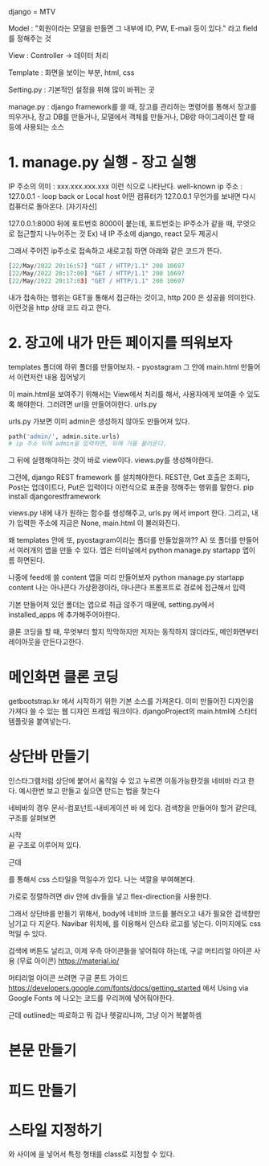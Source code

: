 django = MTV

Model : "회원이라는 모델을 만들면 그 내부에 ID, PW, E-mail 등이 있다."
라고 field를 정해주는 것

View : Controller -> 데이터 처리

Template : 화면을 보이는 부분, html, css

Setting.py : 기본적인 설정을 위해 많이 바뀌는 곳

manage.py : django framework를 쓸 때, 장고를 관리하는 명령어를 통해서 장고를 띄우거나,
장고 DB를 만들거나, 모델에서 객체를 만들거나, DB랑 마이그레이션 할 때 등에 사용되는 소스

# 1. manage.py 실행 - 장고 실행

IP 주소의 의미 : xxx.xxx.xxx.xxx 이런 식으로 나타난다.
well-known ip 주소 : 127.0.0.1 - loop back or Local host
어떤 컴퓨터가 127.0.0.1 무언가를 보내면 다시 컴퓨터로 돌아온다. [자기자신]

127.0.0.1:8000 뒤에 포트번호 8000이 붙는데, 포트번호는 IP주소가 같을 때,
무엇으로 접근할지 나누어주는 것 Ex) 내 IP 주소에 django, react 모두 제공시

그래서 주어진 ip주소로 접속하고 새로고침 하면 아래와 같은 코드가 뜬다.
```python
[22/May/2022 20:16:57] "GET / HTTP/1.1" 200 10697
[22/May/2022 20:17:00] "GET / HTTP/1.1" 200 10697
[22/May/2022 20:17:03] "GET / HTTP/1.1" 200 10697
```
내가 접속하는 행위는 GET을 통해서 접근하는 것이고, http 200 은 성공을 의미한다.
이런것을 http 상태 코드 라고 한다.


# 2. 장고에 내가 만든 페이지를 띄워보자

templates 폴더에 하위 폴더를 만들어보자. - pyostagram
그 안에 main.html 만들어서 이런저런 내용 집어넣기

이 main.html을 보여주기 위해서는 View에서 처리를 해서,
사용자에게 보여줄 수 있도록 해야한다. 그러려면 url을 만들어야한다.
urls.py

urls.py 가보면 이미 admin은 생성하지 않아도 만들어져 있다.
```python
path('admin/', admin.site.urls)
# ip 주소 뒤에 admin을 입력하면, 뒤에 거를 불러온다.
```

그 뒤에 실행해야하는 것이 바로 view이다.
views.py를 생성해야한다.

그전에, django REST framework 를 설치해야한다.
REST란, Get 호출은 조회다, Post는 업데이트다, Put은 입력이다
이런식으로 표준을 정해주는 행위를 말한다.
pip install djangorestframework

views.py 내에 내가 원하는 함수를 생성해주고,
urls.py 에서 import 한다.
그리고, 내가 입력한 주소에 지금은 None, main.html 이 불러와진다.

왜 templates 안에 또, pyostagram이라는 폴더를 만들었을까??
A) 또 폴더를 만들어서 여러개의 앱을 만들 수 있다.
앱은 터미널에서 python manage.py startapp 앱이름 하면된다.

나중에 feed에 쓸 content 앱을 미리 만들어보자
python manage.py startapp content
나는 아나콘다 가상환경이라, 아나콘다 프롬프트로 경로에 접근해서 입력

기본 만들어져 있던 폴더는 앱으로 취급 않주기 때문에,
setting.py에서 installed_apps 에 추가해주어야한다.

클론 코딩을 할 때, 무엇부터 할지 막막하지만
저자는 동작하지 않더라도, 메인화면부터 레이아웃을 만든다고한다.

# 메인화면 클론 코딩

getbootstrap.kr 에서 시작하기 위한 기본 소스를 가져온다.
이미 만들어진 디자인을 가져다 쓸 수 있는 웹 디자인 프레임 워크이다.
djangoProject의 main.html에 스타터템플릿을 붙여넣는다.

# 상단바 만들기
인스타그램처럼 상단에 붙어서 움직일 수 있고 누르면 이동가능한것을 네비바 라고 한다.
예시한번 보고 만들고 싶으면 만드는 법을 찾는다

네비바의 경우 문서-컴포넌트-내비게이션 바 에 있다.
검색창을 만들어야 할거 같은데, 구조를 살펴보면
<div> 시작
</div> 끝
구조로 이루어져 있다.

근데 <div style="">를 통해서 css 스타일을 먹일수가 있다.
나는 색깔을 부여해본다.

가로로 정렬하려면 div 안에 div들을 넣고 flex-direction을 사용한다.

그래서 상단바를 만들기 위해서, body에 네비바 코드를 불러오고 내가 필요한 검색창만 남기고 다 지운다.
Navibar 위치에, <img src="">를 이용해서 인스타 로고를 넣는다. 이미지에도 css먹일 수 있다.

검색에 버튼도 날리고, 이제 우측 아이콘들을 넣어줘야 하는데,
구글 머티리얼 아이콘 사용 (무료 아이콘) https://material.io/

머티리얼 아이콘 쓰려면 구글 폰트 가이드 https://developers.google.com/fonts/docs/getting_started
에서 Using via Google Fonts 에 나오는 코드를 우리꺼에 넣어줘야한다.

근데 outlined는 따로하고 뭐 겁나 헷갈리니까, 그냥 이거 복붙하셈
  <link
    href="https://fonts.googleapis.com/css?family=Material+Icons|Material+Icons+Outlined|Material+Icons+Two+Tone|Material+Icons+Round|Material+Icons+Sharp"
    rel="stylesheet">

# 본문 만들기
# 피드 만들기
# 스타일 지정하기
<head></head>와 <body></body> 사이에 <style></style>을 넣어서 특정 형태를 class로 지정할 수 있다.
